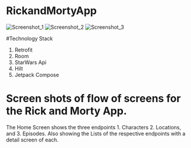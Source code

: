 # RickandMortyApp
![Screenshot_1](https://github.com/ttakpotosu2/RickandMortyApp/assets/105734117/c817cefb-8639-4b94-9b23-a4c10d12602c)
![Screenshot_2](https://github.com/ttakpotosu2/RickandMortyApp/assets/105734117/57d8cae8-65ba-4883-b4f1-097356c4f3ea)
![Screenshot_3](https://github.com/ttakpotosu2/RickandMortyApp/assets/105734117/aaeda06f-2c7f-4a78-9378-c4222ba7e211)

#Technology Stack
1. Retrofit
2. Room
3. StarWars Api
4. Hilt
5. Jetpack Compose

# Screen shots of flow of screens for the Rick and Morty App. 
The Home Screen shows the three endpoints 1. Characters 2. Locations, and 3. Episodes.
Also showing the Lists of the respective endpoints with a detail screen of each.
